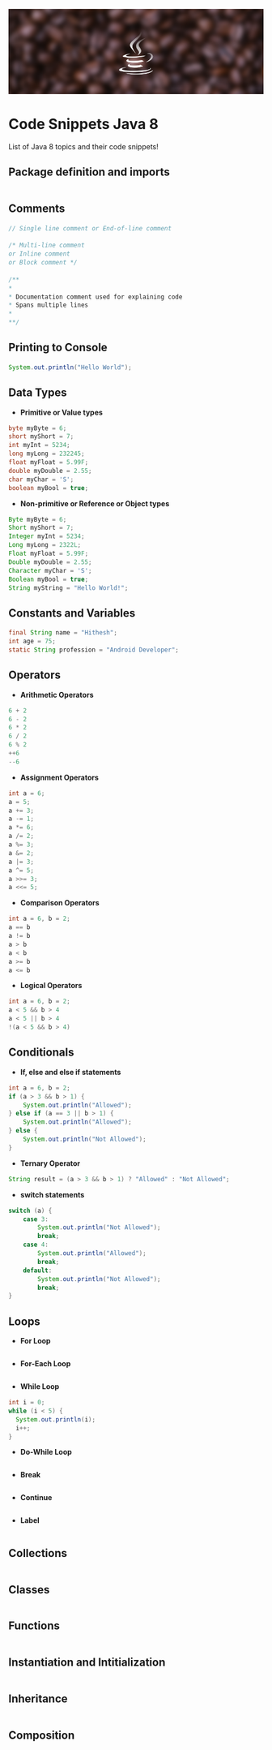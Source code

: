 ![alt text](https://github.com/Singularity-Coder/Code-Snippets-Java/blob/main/assets/banner_java.png)
# Code Snippets Java 8
List of Java 8 topics and their code snippets!


## Package definition and imports
```Java

```

## Comments
```Java
// Single line comment or End-of-line comment

/* Multi-line comment
or Inline comment 
or Block comment */

/**
* 
* Documentation comment used for explaining code
* Spans multiple lines
*
**/
```


## Printing to Console
```Java
System.out.println("Hello World");
```


## Data Types
* **Primitive or Value types**
```Java
byte myByte = 6;
short myShort = 7;
int myInt = 5234;
long myLong = 232245;
float myFloat = 5.99F;
double myDouble = 2.55;
char myChar = 'S';
boolean myBool = true;
```
* **Non-primitive or Reference or Object types**
```Java
Byte myByte = 6;
Short myShort = 7;
Integer myInt = 5234;
Long myLong = 2322L;
Float myFloat = 5.99F;
Double myDouble = 2.55;
Character myChar = 'S';
Boolean myBool = true;
String myString = "Hello World!";
```


## Constants and Variables
```Java
final String name = "Hithesh";
int age = 75;
static String profession = "Android Developer";
```


## Operators
* **Arithmetic Operators**
```Java
6 + 2
6 - 2
6 * 2
6 / 2
6 % 2
++6
--6
```
* **Assignment Operators**
```Java
int a = 6;
a = 5;
a += 3;
a -= 1;
a *= 6;
a /= 2;
a %= 3;
a &= 2;
a |= 3;
a ^= 5;
a >>= 3;
a <<= 5;
```
* **Comparison Operators**
```Java
int a = 6, b = 2;
a == b
a != b
a > b
a < b
a >= b
a <= b
```
* **Logical Operators**
```Java
int a = 6, b = 2;
a < 5 && b > 4
a < 5 || b > 4 
!(a < 5 && b > 4)
```


## Conditionals
* **If, else and else if statements**
```Java
int a = 6, b = 2;
if (a > 3 && b > 1) {
    System.out.println("Allowed");
} else if (a == 3 || b > 1) {
    System.out.println("Allowed");
} else {
    System.out.println("Not Allowed");
}
```
* **Ternary Operator**
```Java
String result = (a > 3 && b > 1) ? "Allowed" : "Not Allowed";
```
* **switch statements**
```Java
switch (a) {
    case 3:
        System.out.println("Not Allowed");
        break;
    case 4:
        System.out.println("Allowed");
        break;
    default:
        System.out.println("Not Allowed");
        break;
}
```


## Loops
* **For Loop**
```Java

```
* **For-Each Loop**
```Java

```
* **While Loop**
```Java
int i = 0;
while (i < 5) {
  System.out.println(i);
  i++;
}
```
* **Do-While Loop**
```Java

```
* **Break**
```Java

```
* **Continue**
```Java

```
* **Label**
```Java

```


## Collections
```Java

```


## Classes
```Java

```


## Functions
```Java

```


## Instantiation and Intitialization
```Java

```


## Inheritance 
```Java

```


## Composition
```Java

```
